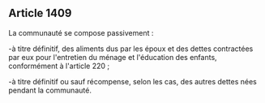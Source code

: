 Article 1409
----
La communauté se compose passivement :

-à titre définitif, des aliments dus par les époux et des dettes contractées par
eux pour l'entretien du ménage et l'éducation des enfants, conformément à
l'article 220 ;

-à titre définitif ou sauf récompense, selon les cas, des autres dettes nées
pendant la communauté.
